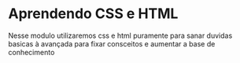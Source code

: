 # Aprendendo CSS e HTML
 Nesse modulo utilizaremos css e html puramente para sanar duvidas basicas à avançada para fixar consceitos e aumentar a base de conhecimento 
